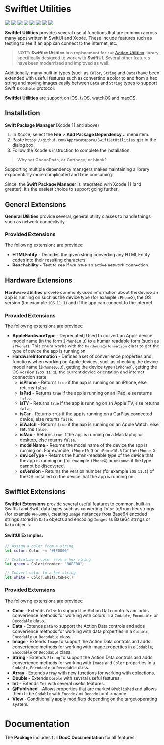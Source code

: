 # Swiftlet Utilities

![](https://img.shields.io/badge/license-MIT-green) ![](https://img.shields.io/badge/maintained%3F-Yes-green) ![](https://img.shields.io/badge/swift-5.4-green) ![](https://img.shields.io/badge/iOS-17.0-red) ![](https://img.shields.io/badge/macOS-14.0-red) ![](https://img.shields.io/badge/tvOS-17.0-red) ![](https://img.shields.io/badge/watchOS-10.0-red) ![](https://img.shields.io/badge/dependency-LogManager-orange) 

**Swiftlet Utilities** provides several useful functions that are common across many apps written in SwiftUI and Xcode. These include features such as testing to see if an app can connect to the internet, etc.

> NOTE: **Swiftlet Utilities** is a replacement for our [Action Utilities](https://github.com/Appracatappra/SwiftletUtilities) library specifically designed to work with **SwiftUI**. Several other features have been modernized and improved as well.

Additionally, many built-in types (such as `Color`, `String` and `Data`) have been extended with useful features such as converting a color to and from a hex string and moving images easily between `Data` and `String` types to support Swift's `Codable` protocol.

**Swiftlet Utilities** are support on iOS, tvOS, watchOS and macOS.

<a name="Installation"></a>
## Installation

**Swift Package Manager** (Xcode 11 and above)

1. In Xcode, select the **File** > **Add Package Dependency…** menu item.
2. Paste `https://github.com/Appracatappra/SwiftletUtilities.git` in the dialog box.
3. Follow the Xcode's instruction to complete the installation.

> Why not CocoaPods, or Carthage, or blank?

Supporting multiple dependency managers makes maintaining a library exponentially more complicated and time consuming.

Since, the **Swift Package Manager** is integrated with Xcode 11 (and greater), it's the easiest choice to support going further.

<a name="General-Extensions"></a>
## General Extensions

**General Utilities** provide several, general utility classes to handle things such as network connectivity.

### Provided Extensions

The following extensions are provided:

* **HTMLEntity** - Decodes the given string converting any HTML Entity codes into their resulting characters.
* **Reachability** - Test to see if we have an active network connection.

<a name="Hardware-Extensions"></a>
## Hardware Extensions

**Hardware Utilities** provide commonly used information about the device an app is running on such as the device type (for example `iPhoneX`), the OS version (for example `iOS 11.1`) and if the app can connect to the internet.

### Provided Extensions

The following extensions are provided:

* **AppleHardwareType** - Deprecated] Used to convert an Apple device model name (in the form `iPhone10,3`) to a human readable form (such as `iPhoneX`). This enum works with the `HardwareInformation` class to get the type of device the app is running on.
* **HardwareInformation** - Defines a set of convenience properties and functions when working on Apple devices, such as checking the device model name (`iPhone10,3`), getting the device type (`iPhoneX`), getting the OS version (`iOS 11.1`), the current device orientation and internet connection state:
	* **isPhone** - Returns `true` if the app is running on an iPhone, else returns `false`.
	* **isPad** - Returns `true` if the app is running on an iPad, else returns `false`. 
	* **isTV** - Returns `true` if the app is running on an Apple TV, else returns `false`.
	* **isCar** - Returns `true` if the app is running on a CarPlay connected device, else returns `false`.
	* **isWatch** - Returns `true` if the app is running on an Apple Watch, else returns `false`. 
	* **isMac** - Returns `true` if the app is running on a Mac laptop or desktop, else returns `false`.
	* **modelName** - Returns the model name of the device the app is running on. For example, `iPhone10,3` or `iPhone10,6` for the `iPhone X`.
	* **deviceType** - Returns the human-readable type of the device that the app is running on (for example `iPhoneX`) or `unknown` if the type cannot be discovered. 
	* **osVersion** - Returns the version number (for example `iOS 11.1`) of the OS installed on the device that the app is running on.

<a name="Swiftlet-Extensions"></a>
## Swiftlet Extensions

**Swiftlet Extensions** provide several useful features to common, built-in SwiftUI and Swift data types such as converting `Color` to/from hex strings (for example `#FF0000`), creating `Image` instances from Base64 encoded strings stored in `Data` objects and encoding `Images` as Base64 strings or `Data` objects.

#### SwiftUI Examples:

```swift
// Assign a color from a string
let color: Color ~= "#FF0000"

// Initialize a color from a hex string
let green = Color(fromHex: "00FF00")

// Convert color to a hex string
let white = Color.white.toHex()
```

### Provided Extensions

The following extensions are provided:

* **Color** - Extends `Color` to support the Action Data controls and adds convenience methods for working with colors in a `Codable`, `Encodable` or `Decodable` class.
* **Data** - Extends `Data` to support the Action Data controls and adds convenience methods for working with data properties in a `Codable`, `Encodable` or `Decodable` class.
* **Image** - Extends `Image` to support the Action Data controls and adds convenience methods for working with image properties in a `Codable`, `Encodable` or `Decodable` class.
* **String** - Extends `String` to support the Action Data controls and adds convenience methods for working with `Image` and `Color` properties in a `Codable`, `Encodable` or `Decodable` class.
* **Array** - Extends `Array` with new functions for working with collections.
* **Double** - Extends `Double` with several useful features.
* **Int** - Extends `Int` with several useful features.
* **@Published** - Allows properties that are marked `@Published` and allows them to be `Codable` with `Encode` and `Decode` conformance.
* **View** - Conditionally apply modifiers depending on the target operating system.

# Documentation

The **Package** includes full **DocC Documentation** for all features.